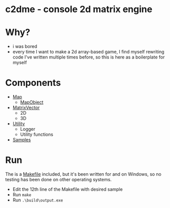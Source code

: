 # c2dme - console 2d matrix  engine

# Why?
* i was bored
* every time I want to make a 2d array-based game, I find myself rewriting code I've written multiple times before, so this is here as a boilerplate for myself

# Components
* [Map](src/Map.cpp)
    * [MapObject](src/MapObject.cpp)
* [MatrixVector](src/MatrixVector.cpp)
    * 2D
    * 3D
* [Utility](src/Utility.cpp)
    * Logger
    * Utility functions
* [Samples](src/samples)

# Run
The is a [Makefile](Makefile) included, but it's been written for and on Windows, so no testing has been done on other operating systems.
* Edit the 12th line of the Makefile with desired sample
* Run `make`
* Run `.\build\output.exe`